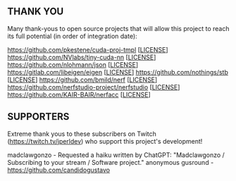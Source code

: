 ## THANK YOU

Many thank-yous to open source projects that will allow this project to reach its full potential (in order of integration date):

https://github.com/pkestene/cuda-proj-tmpl [[LICENSE](https://github.com/pkestene/cuda-proj-tmpl/blob/master/LICENSE)]
https://github.com/NVlabs/tiny-cuda-nn [[LICENSE](https://github.com/NVlabs/tiny-cuda-nn/blob/master/LICENSE.txt)]
https://github.com/nlohmann/json [[LICENSE](https://github.com/nlohmann/json/blob/develop/LICENSE.MIT)]
https://gitlab.com/libeigen/eigen [[LICENSE](https://gitlab.com/libeigen/eigen/-/blob/master/COPYING.APACHE)]
https://github.com/nothings/stb [[LICENSE](https://github.com/nothings/stb/blob/master/LICENSE)]
https://github.com/bmild/nerf [[LICENSE](https://github.com/bmild/nerf/blob/master/LICENSE)]
https://github.com/nerfstudio-project/nerfstudio [[LICENSE](https://github.com/nerfstudio-project/nerfstudio/blob/main/LICENSE)]
https://github.com/KAIR-BAIR/nerfacc [[LICENSE](https://github.com/KAIR-BAIR/nerfacc/blob/master/LICENSE)]


## SUPPORTERS

Extreme thank yous to these subscribers on Twitch (https://twitch.tv/jperldev) who support this project's development!

madclawgonzo - Requested a haiku written by ChatGPT: "Madclawgonzo / Subscribing to your stream / Software project."
anonymous
gusround - https://github.com/candidogustavo
